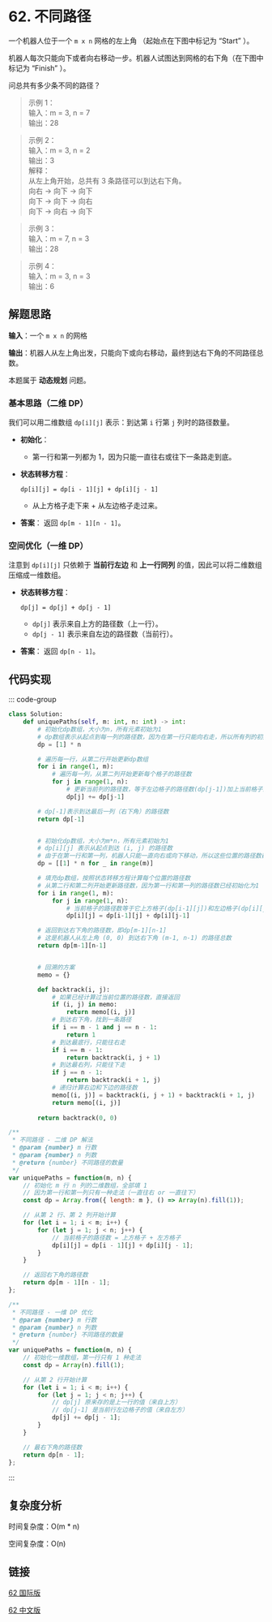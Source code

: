 # 62. 不同路径 <Badge type="warning" text="Medium" />

一个机器人位于一个 `m x n` 网格的左上角 （起始点在下图中标记为 “Start” ）。

机器人每次只能向下或者向右移动一步。机器人试图达到网格的右下角（在下图中标记为 “Finish” ）。

问总共有多少条不同的路径？

>示例 1：  
输入：m = 3, n = 7   
输出：28

>示例 2：  
输入：m = 3, n = 2   
输出：3   
解释：   
从左上角开始，总共有 3 条路径可以到达右下角。   
向右 -> 向下 -> 向下    
向下 -> 向下 -> 向右   
向下 -> 向右 -> 向下   

>示例 3：  
输入：m = 7, n = 3   
输出：28   

>示例 4：  
输入：m = 3, n = 3   
输出：6

## 解题思路

**输入**：一个 `m x n` 的网格

**输出**：机器人从左上角出发，只能向下或向右移动，最终到达右下角的不同路径总数。

本题属于 **动态规划** 问题。

### 基本思路（二维 DP）

我们可以用二维数组 `dp[i][j]` 表示：到达第 `i` 行第 `j` 列时的路径数量。

* **初始化**：
  * 第一行和第一列都为 1，因为只能一直往右或往下一条路走到底。

* **状态转移方程**：
  ```
  dp[i][j] = dp[i - 1][j] + dp[i][j - 1]
  ```
  * 从上方格子走下来 + 从左边格子走过来。

* **答案**：
  返回 `dp[m - 1][n - 1]`。

### 空间优化（一维 DP）

注意到 `dp[i][j]` 只依赖于 **当前行左边** 和 **上一行同列** 的值，因此可以将二维数组压缩成一维数组。

* **状态转移方程**：

  ```
  dp[j] = dp[j] + dp[j - 1]
  ```

  * `dp[j]` 表示来自上方的路径数（上一行）。
  * `dp[j - 1]` 表示来自左边的路径数（当前行）。

* **答案**：
  返回 `dp[n - 1]`。

## 代码实现

::: code-group

```python
class Solution:
    def uniquePaths(self, m: int, n: int) -> int:
        # 初始化dp数组，大小为n，所有元素初始为1
        # dp数组表示从起点到每一列的路径数，因为在第一行只能向右走，所以所有列的初始路径数为1
        dp = [1] * n

        # 遍历每一行，从第二行开始更新dp数组
        for i in range(1, m):
            # 遍历每一列，从第二列开始更新每个格子的路径数
            for j in range(1, n):
                # 更新当前列的路径数，等于左边格子的路径数(dp[j-1])加上当前格子的路径数(dp[j])
                dp[j] += dp[j-1]

        # dp[-1]表示到达最后一列（右下角）的路径数
        return dp[-1]


        # 初始化dp数组，大小为m*n，所有元素初始为1
        # dp[i][j] 表示从起点到达 (i, j) 的路径数
        # 由于在第一行和第一列，机器人只能一直向右或向下移动，所以这些位置的路径数都为1
        dp = [[1] * n for _ in range(m)]

        # 填充dp数组，按照状态转移方程计算每个位置的路径数
        # 从第二行和第二列开始更新路径数，因为第一行和第一列的路径数已经初始化为1
        for i in range(1, m):
            for j in range(1, n):
                # 当前格子的路径数等于它上方格子(dp[i-1][j])和左边格子(dp[i][j-1])的路径数之和
                dp[i][j] = dp[i-1][j] + dp[i][j-1]

        # 返回到达右下角的路径数，即dp[m-1][n-1]
        # 这是机器人从左上角 (0, 0) 到达右下角 (m-1, n-1) 的路径总数
        return dp[m-1][n-1]


        # 回溯的方案
        memo = {}

        def backtrack(i, j):
            # 如果已经计算过当前位置的路径数，直接返回
            if (i, j) in memo:
                return memo[(i, j)]
            # 到达右下角，找到一条路径
            if i == m - 1 and j == n - 1:
                return 1
            # 到达最底行，只能往右走
            if i == m - 1:
                return backtrack(i, j + 1)
            # 到达最右列，只能往下走
            if j == n - 1:
                return backtrack(i + 1, j)
            # 递归计算右边和下边的路径数
            memo[(i, j)] = backtrack(i, j + 1) + backtrack(i + 1, j)
            return memo[(i, j)]
        
        return backtrack(0, 0)
```

```javascript
/**
 * 不同路径 - 二维 DP 解法
 * @param {number} m 行数
 * @param {number} n 列数
 * @return {number} 不同路径的数量
 */
var uniquePaths = function(m, n) {
    // 初始化 m 行 n 列的二维数组，全部填 1
    // 因为第一行和第一列只有一种走法（一直往右 or 一直往下）
    const dp = Array.from({ length: m }, () => Array(n).fill(1));

    // 从第 2 行、第 2 列开始计算
    for (let i = 1; i < m; i++) {
        for (let j = 1; j < n; j++) {
            // 当前格子的路径数 = 上方格子 + 左方格子
            dp[i][j] = dp[i - 1][j] + dp[i][j - 1];
        }
    }

    // 返回右下角的路径数
    return dp[m - 1][n - 1];
};

/**
 * 不同路径 - 一维 DP 优化
 * @param {number} m 行数
 * @param {number} n 列数
 * @return {number} 不同路径的数量
 */
var uniquePaths = function(m, n) {
    // 初始化一维数组，第一行只有 1 种走法
    const dp = Array(n).fill(1);

    // 从第 2 行开始计算
    for (let i = 1; i < m; i++) {
        for (let j = 1; j < n; j++) {
            // dp[j] 原来存的是上一行的值（来自上方）
            // dp[j-1] 是当前行左边格子的值（来自左方）
            dp[j] += dp[j - 1];
        }
    }

    // 最右下角的路径数
    return dp[n - 1];
};
```

:::

## 复杂度分析

时间复杂度：O(m * n)

空间复杂度：O(n)

## 链接

[62 国际版](https://leetcode.com/problems/unique-paths/description/)

[62 中文版](https://leetcode.cn/problems/unique-paths/description/)
